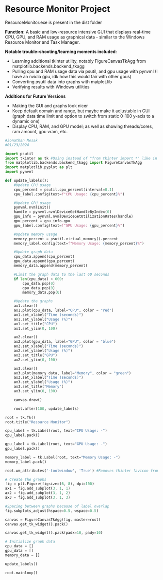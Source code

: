 # Resource Monitor Project

ResourceMonitor.exe is present in the dist folder

**Function:**
A basic and low-resource intensive GUI that displays real-time CPU, GPU, and RAM usage as graphical data - similar to the Windows Resource Monitor and Task Manager.

**Notable trouble-shooting/learning moments included:**
- Learning additional tkinter utility, notably FigureCanvasTkAgg from matplotlib.backends.backend_tkagg
- Pulling cpu and RAM usage data via psutil, and gpu usage with pynvml (I have an nvidia gpu, idk how this would fair with other gpus)
- Converting psutil data into graphs with matplot.lib
- Verifying results with Windows utilities

**Additions for Future Versions**
- Making the GUI and graphs look nicer
- Keep default domain and range, but maybe make it adjustable in GUI (graph data time limit and option to switch from static 0-100 y-axis to a dynamic one)
- Display CPU, RAM, and GPU model; as well as showing threads/cores, ram amount, gpu vram, etc.

```python
#Jonathan Mesak
#01/23/2024

import psutil
import tkinter as tk #Using instead of "from tkinter import *" like in password_gen.py because multiple modules are being used
from matplotlib.backends.backend_tkagg import FigureCanvasTkAgg
import matplotlib.pyplot as plt
import pynvml

def update_labels():
    #Update CPU usage
    cpu_percent = psutil.cpu_percent(interval=0.1)
    cpu_label.config(text=f"CPU Usage: {cpu_percent}%")

    #Update GPU usage
    pynvml.nvmlInit()
    handle = pynvml.nvmlDeviceGetHandleByIndex(0)
    gpu_info = pynvml.nvmlDeviceGetUtilizationRates(handle)
    gpu_percent = gpu_info.gpu
    gpu_label.config(text=f"GPU Usage: {gpu_percent}%")

    #Update memory usage
    memory_percent = psutil.virtual_memory().percent
    memory_label.config(text=f"Memory Usage: {memory_percent}%")

    #Update graph data
    cpu_data.append(cpu_percent)
    gpu_data.append(gpu_percent)
    memory_data.append(memory_percent)

    #Limit the graph data to the last 60 seconds
    if len(cpu_data) > 600:
        cpu_data.pop(0)
        gpu_data.pop(0)
        memory_data.pop(0)

    #Update the graphs
    ax1.clear()
    ax1.plot(cpu_data, label="CPU", color = "red")
    ax1.set_xlabel("Time (seconds)")
    ax1.set_ylabel("Usage (%)")
    ax1.set_title("CPU")
    ax1.set_ylim(0, 100)

    ax2.clear()
    ax2.plot(gpu_data, label="GPU", color = "blue")
    ax2.set_xlabel("Time (seconds)")
    ax2.set_ylabel("Usage (%)")
    ax2.set_title("GPU")
    ax2.set_ylim(0, 100)

    ax3.clear()
    ax3.plot(memory_data, label="Memory", color = "green")
    ax3.set_xlabel("Time (seconds)")
    ax3.set_ylabel("Usage (%)")
    ax3.set_title("Memory")
    ax3.set_ylim(0, 100)

    canvas.draw()

    root.after(100, update_labels)

root = tk.Tk()
root.title("Resource Monitor")

cpu_label = tk.Label(root, text="CPU Usage: -")
cpu_label.pack()

gpu_label = tk.Label(root, text="GPU Usage: -")
gpu_label.pack()

memory_label = tk.Label(root, text="Memory Usage: -")
memory_label.pack()

root.wm_attributes('-toolwindow', 'True') #Removes tkinter favicon from top bar

# Create the graphs
fig = plt.Figure(figsize=(6, 8), dpi=100)
ax1 = fig.add_subplot(3, 1, 1)
ax2 = fig.add_subplot(3, 1, 2)
ax3 = fig.add_subplot(3, 1, 3)

#Spacing between graphs because of label overlap
fig.subplots_adjust(hspace=0.5, wspace=0.5)

canvas = FigureCanvasTkAgg(fig, master=root)
canvas.get_tk_widget().pack()

canvas.get_tk_widget().pack(padx=10, pady=10)

# Initialize graph data
cpu_data = []
gpu_data = []
memory_data = []

update_labels()

root.mainloop()
```
